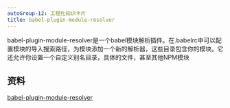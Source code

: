 ```yaml
---
autoGroup-12: 工程化知识卡片
title: babel-plugin-module-resolver
---
```

babel-plugin-module-resolver是一个babel模块解析插件。在.babelrc中可以配置模块的导入搜索路径，为模块添加一个新的解析器，这些目录包含你的模块。它还允许你设置一个自定义别名目录，具体的文件，甚至其他NPM模块

## 资料
[babel-plugin-module-resolver](https://www.npmjs.com/package/babel-plugin-module-resolver)